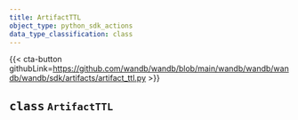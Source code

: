 ```yaml
---
title: ArtifactTTL
object_type: python_sdk_actions
data_type_classification: class
---
```


{{< cta-button githubLink=https://github.com/wandb/wandb/blob/main/wandb/wandb/wandb/wandb/sdk/artifacts/artifact_ttl.py >}}




## <kbd>class</kbd> `ArtifactTTL`







